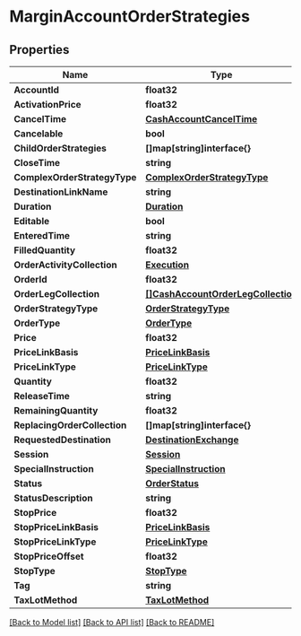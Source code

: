 # MarginAccountOrderStrategies

## Properties

Name | Type | Description | Notes
------------ | ------------- | ------------- | -------------
**AccountId** | **float32** |  | [optional] 
**ActivationPrice** | **float32** |  | [optional] 
**CancelTime** | [**CashAccountCancelTime**](CashAccount_cancelTime.md) |  | [optional] 
**Cancelable** | **bool** |  | [optional] 
**ChildOrderStrategies** | **[]map[string]interface{}** |  | [optional] 
**CloseTime** | **string** |  | [optional] 
**ComplexOrderStrategyType** | [**ComplexOrderStrategyType**](ComplexOrderStrategyType.md) |  | [optional] 
**DestinationLinkName** | **string** |  | [optional] 
**Duration** | [**Duration**](Duration.md) |  | [optional] 
**Editable** | **bool** |  | [optional] 
**EnteredTime** | **string** |  | [optional] 
**FilledQuantity** | **float32** |  | [optional] 
**OrderActivityCollection** | [**Execution**](Execution.md) |  | [optional] 
**OrderId** | **float32** |  | [optional] 
**OrderLegCollection** | [**[]CashAccountOrderLegCollection**](CashAccount_orderLegCollection.md) |  | [optional] 
**OrderStrategyType** | [**OrderStrategyType**](OrderStrategyType.md) |  | [optional] 
**OrderType** | [**OrderType**](OrderType.md) |  | [optional] 
**Price** | **float32** |  | [optional] 
**PriceLinkBasis** | [**PriceLinkBasis**](PriceLinkBasis.md) |  | [optional] 
**PriceLinkType** | [**PriceLinkType**](PriceLinkType.md) |  | [optional] 
**Quantity** | **float32** |  | [optional] 
**ReleaseTime** | **string** |  | [optional] 
**RemainingQuantity** | **float32** |  | [optional] 
**ReplacingOrderCollection** | **[]map[string]interface{}** |  | [optional] 
**RequestedDestination** | [**DestinationExchange**](DestinationExchange.md) |  | [optional] 
**Session** | [**Session**](Session.md) |  | [optional] 
**SpecialInstruction** | [**SpecialInstruction**](SpecialInstruction.md) |  | [optional] 
**Status** | [**OrderStatus**](OrderStatus.md) |  | [optional] 
**StatusDescription** | **string** |  | [optional] 
**StopPrice** | **float32** |  | [optional] 
**StopPriceLinkBasis** | [**PriceLinkBasis**](PriceLinkBasis.md) |  | [optional] 
**StopPriceLinkType** | [**PriceLinkType**](PriceLinkType.md) |  | [optional] 
**StopPriceOffset** | **float32** |  | [optional] 
**StopType** | [**StopType**](StopType.md) |  | [optional] 
**Tag** | **string** |  | [optional] 
**TaxLotMethod** | [**TaxLotMethod**](TaxLotMethod.md) |  | [optional] 

[[Back to Model list]](../README.md#documentation-for-models) [[Back to API list]](../README.md#documentation-for-api-endpoints) [[Back to README]](../README.md)


